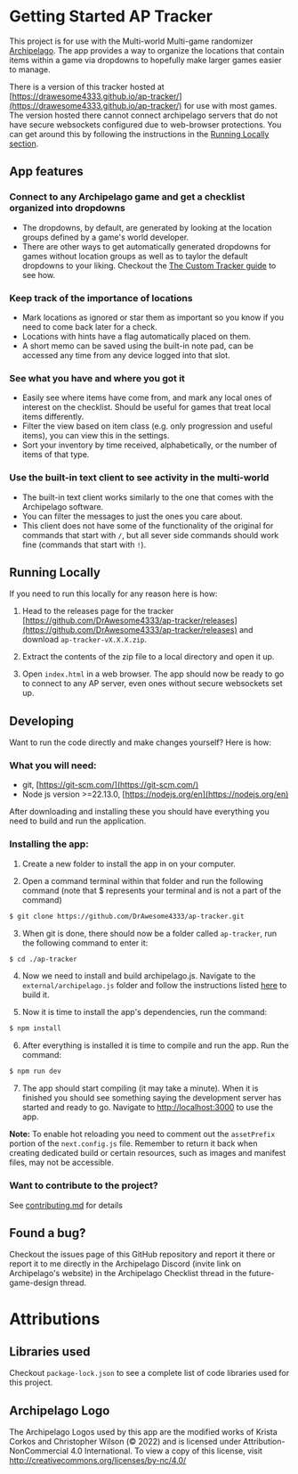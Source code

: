# Getting Started AP Tracker

This project is for use with the Multi-world Multi-game randomizer [Archipelago](https://archipelago.gg). The app provides a way to organize the locations that contain items within a game via dropdowns to hopefully make larger games easier to manage.

There is a version of this tracker hosted at [https://drawesome4333.github.io/ap-tracker/](https://drawesome4333.github.io/ap-tracker/) for use with most games. The version hosted there cannot connect archipelago servers that do not have secure websockets configured due to web-browser protections. You can get around this by following the instructions in the [Running Locally section](#running-locally).

## App features

### Connect to any Archipelago game and get a checklist organized into dropdowns

- The dropdowns, by default, are generated by looking at the location groups defined by a game's world developer.
- There are other ways to get automatically generated dropdowns for games without location groups as well as to taylor the default dropdowns to your liking. Checkout the [The Custom Tracker guide](./docs/customTrackers.md) to see how.

### Keep track of the importance of locations

- Mark locations as ignored or star them as important so you know if you need to come back later for a check.
- Locations with hints have a flag automatically placed on them.
- A short memo can be saved using the built-in note pad, can be accessed any time from any device logged into that slot.

### See what you have and where you got it

- Easily see where items have come from, and mark any local ones of interest on the checklist. Should be useful for games that treat local items differently.
- Filter the view based on item class (e.g. only progression and useful items), you can view this in the settings.
- Sort your inventory by time received, alphabetically, or the number of items of that type.

### Use the built-in text client to see activity in the multi-world

- The built-in text client works similarly to the one that comes with the Archipelago software.
- You can filter the messages to just the ones you care about.
- This client does not have some of the functionality of the original for commands that start with `/`, but all sever side commands should work fine (commands that start with `!`).

## Running Locally

If you need to run this locally for any reason here is how:

1. Head to the releases page for the tracker [https://github.com/DrAwesome4333/ap-tracker/releases](https://github.com/DrAwesome4333/ap-tracker/releases) and download `ap-tracker-vX.X.X.zip`.

2. Extract the contents of the zip file to a local directory and open it up.

3. Open `index.html` in a web browser. The app should now be ready to go to connect to any AP server, even ones without secure websockets set up.

## Developing

Want to run the code directly and make changes yourself? Here is how:

### What you will need:

- git, [https://git-scm.com/](https://git-scm.com/)
- Node js version >=22.13.0, [https://nodejs.org/en](https://nodejs.org/en)

After downloading and installing these you should have everything you need to build and run the application.

### Installing the app:

1. Create a new folder to install the app in on your computer.

2. Open a command terminal within that folder and run the following command (note that $ represents your terminal and is not a part of the command)

```sh
$ git clone https://github.com/DrAwesome4333/ap-tracker.git
```

3. When git is done, there should now be a folder called `ap-tracker`, run the following command to enter it:

```sh
$ cd ./ap-tracker
```

4. Now we need to install and build archipelago.js. Navigate to the `external/archipelago.js` folder and follow the instructions listed [here](https://github.com/DrAwesome4333/archipelago.js) to build it.

5. Now it is time to install the app's dependencies, run the command:

```sh
$ npm install
```

6. After everything is installed it is time to compile and run the app. Run the command:

```sh
$ npm run dev
```

7. The app should start compiling (it may take a minute). When it is finished you should see something saying the development server has started and ready to go. Navigate to [http://localhost:3000](http://localhost:3000) to use the app.

**Note:** To enable hot reloading you need to comment out the `assetPrefix` portion of the `next.config.js` file. Remember to return it back when creating dedicated build or certain resources, such as images and manifest files, may not be accessible.

### Want to contribute to the project?

See [contributing.md](./docs/CONTRIBUTING.md) for details

## Found a bug?

Checkout the issues page of this GitHub repository and report it there or report it to me directly in the Archipelago Discord (invite link on Archipelago's website) in the Archipelago Checklist thread in the future-game-design thread.

# Attributions

## Libraries used

Checkout `package-lock.json` to see a complete list of code libraries used for this project.

## Archipelago Logo

The Archipelago Logos used by this app are the modified works of Krista Corkos and Christopher Wilson (© 2022) and is licensed under Attribution-NonCommercial 4.0 International. To view a copy of this license, visit http://creativecommons.org/licenses/by-nc/4.0/
